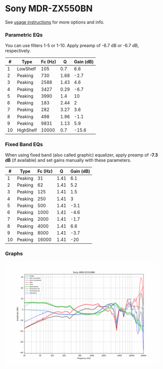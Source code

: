 # Sony MDR-ZX550BN
See [usage instructions](https://github.com/jaakkopasanen/AutoEq#usage) for more options and info.

### Parametric EQs
You can use filters 1-5 or 1-10. Apply preamp of -6.7 dB or -6.7 dB, respectively.

|   # | Type      |   Fc (Hz) |    Q |   Gain (dB) |
|-----|-----------|-----------|------|-------------|
|   1 | LowShelf  |       105 | 0.7  |         6.6 |
|   2 | Peaking   |       730 | 1.68 |        -2.7 |
|   3 | Peaking   |      2588 | 1.43 |         4.6 |
|   4 | Peaking   |      3427 | 0.29 |        -6.7 |
|   5 | Peaking   |      3990 | 1.4  |        10   |
|   6 | Peaking   |       183 | 2.44 |         2   |
|   7 | Peaking   |       282 | 3.27 |         3.6 |
|   8 | Peaking   |       498 | 1.96 |        -1.1 |
|   9 | Peaking   |      9831 | 1.13 |         5.9 |
|  10 | HighShelf |     10000 | 0.7  |       -15.6 |

### Fixed Band EQs
When using fixed band (also called graphic) equalizer, apply preamp of **-7.3 dB** (if available) and set gains manually with these parameters.

|   # | Type    |   Fc (Hz) |    Q |   Gain (dB) |
|-----|---------|-----------|------|-------------|
|   1 | Peaking |        31 | 1.41 |         6.1 |
|   2 | Peaking |        62 | 1.41 |         5.2 |
|   3 | Peaking |       125 | 1.41 |         1.5 |
|   4 | Peaking |       250 | 1.41 |         3   |
|   5 | Peaking |       500 | 1.41 |        -3.1 |
|   6 | Peaking |      1000 | 1.41 |        -4.6 |
|   7 | Peaking |      2000 | 1.41 |        -1.7 |
|   8 | Peaking |      4000 | 1.41 |         6.6 |
|   9 | Peaking |      8000 | 1.41 |        -3.7 |
|  10 | Peaking |     16000 | 1.41 |       -20   |

### Graphs
![](./Sony%20MDR-ZX550BN.png)
